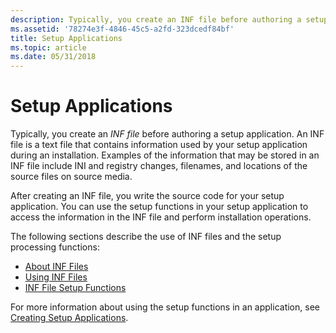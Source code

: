 ```yaml
---
description: Typically, you create an INF file before authoring a setup application.
ms.assetid: '78274e3f-4846-45c5-a2fd-323dcedf84bf'
title: Setup Applications
ms.topic: article
ms.date: 05/31/2018
---
```


# Setup Applications

Typically, you create an *INF file* before authoring a setup application. An INF file is a text file that contains information used by your setup application during an installation. Examples of the information that may be stored in an INF file include INI and registry changes, filenames, and locations of the source files on source media.

After creating an INF file, you write the source code for your setup application. You can use the setup functions in your setup application to access the information in the INF file and perform installation operations.

The following sections describe the use of INF files and the setup processing functions:

-   [About INF Files](about-inf-files.md)
-   [Using INF Files](using-inf-files.md)
-   [INF File Setup Functions](inf-file-setup-functions.md)

For more information about using the setup functions in an application, see [Creating Setup Applications](creating-setup-applications.md).

 

 



